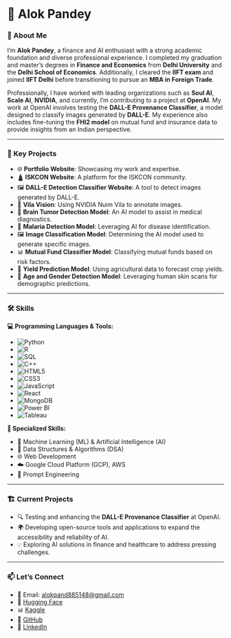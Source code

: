 # 👋 Alok Pandey

### 📜 About Me

I’m **Alok Pandey**, a finance and AI enthusiast with a strong academic foundation and diverse professional experience. I completed my graduation and master’s degrees in **Finance and Economics** from **Delhi University** and the **Delhi School of Economics**. Additionally, I cleared the **IIFT exam** and joined **IIFT Delhi** before transitioning to pursue an **MBA in Foreign Trade**.

Professionally, I have worked with leading organizations such as **Soul AI**, **Scale AI**, **NVIDIA**, and currently, I’m contributing to a project at **OpenAI**. My work at OpenAI involves testing the **DALL-E Provenance Classifier**, a model designed to classify images generated by **DALL-E**. My experience also includes fine-tuning the **FHI2 model** on mutual fund and insurance data to provide insights from an Indian perspective.

---

### 🚀 Key Projects
- 🌐 **Portfolio Website**: Showcasing my work and expertise.
- 🛕 **ISKCON Website**: A platform for the ISKCON community.
- 🖼️ **DALL-E Detection Classifier Website**: A tool to detect images generated by DALL-E.
- 🎯 **Vila Vision**: Using NVIDIA Nuim Vila to annotate images.
- 🧠 **Brain Tumor Detection Model**: An AI model to assist in medical diagnostics.
- 🦟 **Malaria Detection Model**: Leveraging AI for disease identification.
- 🖼️ **Image Classification Model**: Determining the AI model used to generate specific images.
- 📊 **Mutual Fund Classifier Model**: Classifying mutual funds based on risk factors.
- 🌾 **Yield Prediction Model**: Using agricultural data to forecast crop yields.
- 👤 **Age and Gender Detection Model**: Leveraging human skin scans for demographic predictions.

---

### 🛠️ Skills

**💻 Programming Languages & Tools:**
- ![Python](https://img.shields.io/badge/-Python-3776AB?logo=python&logoColor=white)
- ![R](https://img.shields.io/badge/-R-276DC3?logo=r&logoColor=white)
- ![SQL](https://img.shields.io/badge/-SQL-4479A1?logo=postgresql&logoColor=white)
- ![C++](https://img.shields.io/badge/-C++-00599C?logo=cplusplus&logoColor=white)
- ![HTML5](https://img.shields.io/badge/-HTML5-E34F26?logo=html5&logoColor=white)
- ![CSS3](https://img.shields.io/badge/-CSS3-1572B6?logo=css3&logoColor=white)
- ![JavaScript](https://img.shields.io/badge/-JavaScript-F7DF1E?logo=javascript&logoColor=black)
- ![React](https://img.shields.io/badge/-React-61DAFB?logo=react&logoColor=black)
- ![MongoDB](https://img.shields.io/badge/-MongoDB-47A248?logo=mongodb&logoColor=white)
- ![Power BI](https://img.shields.io/badge/-Power%20BI-F2C811?logo=powerbi&logoColor=black)
- ![Tableau](https://img.shields.io/badge/-Tableau-E97627?logo=tableau&logoColor=white)

**🌟 Specialized Skills:**
- 🤖 Machine Learning (ML) & Artificial Intelligence (AI)
- 🔢 Data Structures & Algorithms (DSA)
- 🌐 Web Development
- ☁️ Google Cloud Platform (GCP), AWS
- 🎯 Prompt Engineering

---

### 🏗️ Current Projects
- 🔍 Testing and enhancing the **DALL-E Provenance Classifier** at OpenAI.
- 🌍 Developing open-source tools and applications to expand the accessibility and reliability of AI.
- 💡 Exploring AI solutions in finance and healthcare to address pressing challenges.

---

### 📫 Let’s Connect
- 📧 Email: [alokpand885148@gmail.com](mailto:alokpand885148@gmail.com)
- 🤗 [Hugging Face](https://huggingface.co/alokpandey)
- 📊 [Kaggle](https://www.kaggle.com/aloktantrik)
- 🐙 [GitHub](https://github.com/Alokbpandey)
- 💼 [LinkedIn](https://www.linkedin.com/in/alok--pandey/)
